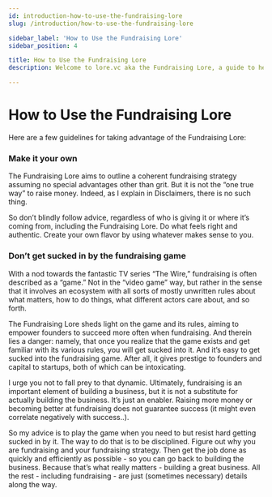 ```yaml
---
id: introduction-how-to-use-the-fundraising-lore
slug: /introduction/how-to-use-the-fundraising-lore

sidebar_label: 'How to Use the Fundraising Lore'
sidebar_position: 4

title: How to Use the Fundraising Lore
description: Welcome to lore.vc aka the Fundraising Lore, a guide to help founder CEOs successfully raise early-stage VC financing from Silicon Valley investors

---
```


# How to Use the Fundraising Lore

Here are a few guidelines for taking advantage of the Fundraising Lore:

### Make it your own

The Fundraising Lore aims to outline a coherent fundraising strategy assuming no special advantages other than grit. But it is not the “one true way” to raise money. Indeed, as I explain in Disclaimers, there is no such thing. 

So don’t blindly follow advice, regardless of who is giving it or where it’s coming from, including the Fundraising Lore. Do what feels right and authentic. Create your own flavor by using whatever makes sense to you.

### Don’t get sucked in by the fundraising game

With a nod towards the fantastic TV series “The Wire,” fundraising is often described as a “game.” Not in the “video game” way, but rather in the sense that it involves an ecosystem with all sorts of mostly unwritten rules about what matters, how to do things, what different actors care about, and so forth.

The Fundraising Lore sheds light on the game and its rules, aiming to empower founders to succeed more often when fundraising. And therein lies a danger: namely, that once you realize that the game exists and get familiar with its various rules, you will get sucked into it. And it’s easy to get sucked into the fundraising game. After all, it gives prestige to founders and capital to startups, both of which can be intoxicating. 

I urge you not to fall prey to that dynamic. Ultimately, fundraising is an important element of building a business, but it is not a substitute for actually building the business. It’s just an enabler. Raising more money or becoming better at fundraising does not guarantee success (it might even correlate negatively with success..).

So my advice is to play the game when you need to but resist hard getting sucked in by it. The way to do that is to be disciplined. Figure out why you are fundraising and your fundraising strategy. Then get the job done as quickly and efficiently as possible - so you can go back to building the business. Because that’s what really matters - building a great business. All the rest - including fundraising - are just (sometimes necessary) details along the way.